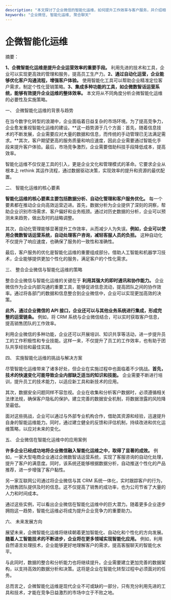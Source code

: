 ```yaml
---
description: "本文探讨了企业微信的智能化运维，如何提升工作效率与客户服务，并介绍相关工具和策略。"
keywords: "企业微信, 智能化运维, 聚合聊天"
---
```

# 企微智能化运维

摘要：

**1、企微智能化运维是提升企业运营效率的重要手段。** 利用先进的技术和工具，企业可以实现更高效的管理和服务，提高员工生产力。**2、通过自动化运营，企业能够优化客户沟通流程，增强客户体验。** 使用智能化工具可以帮助企业精准定位客户需求，制定个性化营销策略。**3、集成多种功能的工具，如企微数智话运营系统，能够有效提升企业运维的整体效率。** 本文将从不同角度分析企微智能化运维的必要性及实施策略。

一、 企微智能化运维的背景与趋势

在当今数字化转型的浪潮中，企业面临着日益复杂的市场环境。为了提高竞争力，企业愈发重视智能化运维的建设。**这一趋势源于几个方面：首先，随着信息技术的不断发展，企业需要应对大量的数据和信息，而传统的手动管理已无法满足需求。**其次，客户期望更高的服务质量和响应速度，因此企业需要通过智能化手段来提升客户体验。最后，市场竞争激烈，企业需要借助科技手段降低成本，提高效率。

智能化运维不仅仅是工具的引入，更是企业文化和管理模式的革命。它要求企业从根本上 rethink 其运作流程，通过数据驱动决策，实现效率的提升和资源的最优配置。

二、 智能化运维的核心要素

**智能化运维的核心要素主要包括数据分析、自动化管理和客户服务优化。** 每一个要素都在推动企业向高效运营迈进。首先，数据分析为企业提供了深刻的洞察，帮助企业识别市场需求、客户偏好和业务瓶颈。通过对历史数据的分析，企业可以预测未来趋势，做出及时的战略调整。

其次，自动化管理能够显著提升工作效率，从而减少人为失误。**例如，企业可以使用企微数智话运营系统，自动处理客户咨询，减轻客服人员的负担。** 这种自动化不仅提升了响应速度，也确保了服务的一致性和准确性。

最后，客户服务的优化是智能化运维的重要组成部分。借助人工智能和机器学习技术，企业能够提供更加个性化的服务，满足客户的个性化需求。

三、 整合企业微信与智能化运维的策略

整合企业微信与智能化运维的关键在于 **利用其强大的即时通讯和协作能力。** 企业微信作为企业内部沟通的重要工具，能够促进信息流动，提高团队之间的协作效率。通过将各部门的数据和信息整合到企业微信中，企业可以实现更加高效的决策。

**此外，通过企业微信的 API 接口，企业还可以与其他业务系统进行集成，形成完整的运营链条。** 例如，将 CRM 系统与企业微信结合，可以实时获取客户信息，提高销售团队的工作效率。

利用企业微信的多种功能，企业还可以开展培训、知识共享等活动，进一步提升员工的工作积极性和专业技能。这样一来，不仅提升了员工的工作效率，也有助于团队共享经验和最佳实践。

四、 实施智能化运维的挑战与解决方案

尽管智能化运维带来了诸多好处，但企业在实施过程中也面临着不少挑战。**首先，技术的快速变化可能导致企业内部缺乏适当的知识和技能。** 企业需要不断进行培训，提升员工的技术能力，以适应新工具和新技术的应用。

其次，数据安全问题同样不容忽视。企业在收集和分析客户数据时，必须遵循相关法律法规，确保客户隐私的保护。建立完善的数据安全机制，将数据泄露的风险降至最低。

面对这些挑战，企业可以通过与外部专业机构合作，借助其资源和经验，迅速提升自身的智能运维能力。同时，通过建立健全的反馈和评估机制，持续改进和优化运维策略，以应对未来的变化。

五、 企业微信在智能化运维中的应用案例

**许多企业已经成功地将企业微信融入智能化运维之中，取得了显著的成效。** 例如，一家大型电商企业通过企微数智话运营系统，实现了客服咨询的自动化处理，提升了客户的满意度。同时，该系统还能够根据数据分析，自动推送个性化的产品推荐，进一步增强了客户黏性。

另一家互联网公司通过将企业微信与其 CRM 系统一体化，实时跟踪客户的行为，为销售团队提供及时的信息。这不仅提高了销售的成功率，也为公司节省了大量的人力和时间成本。

通过这些实例，可以看出企业微信在智能化运维中的巨大潜力。随着更多企业逐步拥抱这一趋势，智能化运维必将成为提升企业竞争力的重要助力。

六、 未来发展方向

展望未来，企微智能化运维将继续朝着更加智能化、自动化和个性化的方向发展。**随着人工智能技术的不断进步，企业将在更多领域实现智能化应用。** 例如，利用自然语言处理技术，企业能够更好地理解客户的需求，提高客服聊天的智能化水平。

与此同时，数据的整合和分析能力也将继续提升。企业需要建立更加完善的数据架构，以支持高效的数据分析和决策。这将是企业在智能化转型过程中必须面对的任务。

总而言之，企微智能化运维是现代企业不可或缺的一部分，只有充分利用先进的工具和技术，才能在竞争日益激烈的市场中立于不败之地。
